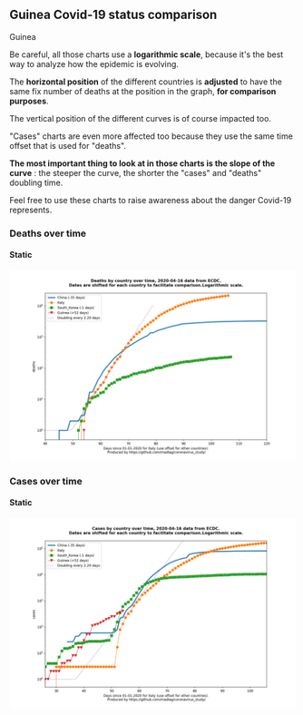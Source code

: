 ## Guinea Covid-19 status comparison 

Guinea



Be careful, all those charts use a **logarithmic scale**, because it's the best way to analyze how the epidemic is evolving.
 
The **horizontal position** of the different countries is **adjusted** to have the same fix number of deaths at the position in the graph, **for comparison purposes**.

The vertical position of the different curves is of course impacted too.

"Cases" charts are even more affected too because they use the same time offset that is used for "deaths".

**The most important thing to look at in those charts is the slope of the curve** : the steeper the curve, the shorter the "cases" and "deaths" doubling time.

Feel free to use these charts to raise awareness about the danger Covid-19 represents. 


 
### Deaths over time
 
#### Static
![Guinea covid-19 deaths static chart](https://raw.githubusercontent.com/madlag/coronavirus_study/master/notebooks/graphs/2020-04-16/countries/Guinea/2020-04-16_Guinea_deaths.png "Guinea covid-19 deaths static chart")   

 
### Cases over time
 
#### Static
![Guinea covid-19 cases static chart](https://raw.githubusercontent.com/madlag/coronavirus_study/master/notebooks/graphs/2020-04-16/countries/Guinea/2020-04-16_Guinea_cases.png "Guinea covid-19 cases static chart")   

